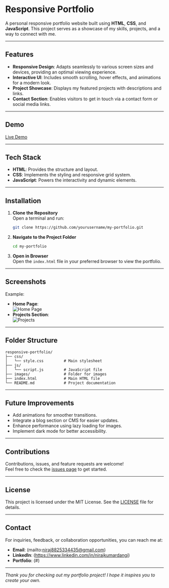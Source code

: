 # Responsive Portfolio

A personal responsive portfolio website built using **HTML**, **CSS**, and **JavaScript**. This project serves as a showcase of my skills, projects, and a way to connect with me.

---

## Features
- **Responsive Design**: Adapts seamlessly to various screen sizes and devices, providing an optimal viewing experience.
- **Interactive UI**: Includes smooth scrolling, hover effects, and animations for a modern look.
- **Project Showcase**: Displays my featured projects with descriptions and links.
- **Contact Section**: Enables visitors to get in touch via a contact form or social media links.

---

## Demo
[Live Demo](#)

---

## Tech Stack
- **HTML**: Provides the structure and layout.
- **CSS**: Implements the styling and responsive grid system.
- **JavaScript**: Powers the interactivity and dynamic elements.

---

## Installation

1. **Clone the Repository**  
   Open a terminal and run:
   ```bash
   git clone https://github.com/yourusername/my-portfolio.git
   ```

2. **Navigate to the Project Folder**  
   ```bash
   cd my-portfolio
   ```

3. **Open in Browser**  
   Open the `index.html` file in your preferred browser to view the portfolio.

---

## Screenshots
Example:
- **Home Page**:  
  ![Home Page](path/to/homepage-screenshot.png)
- **Projects Section**:  
  ![Projects](path/to/projects-screenshot.png)

---

## Folder Structure
```
responsive-portfolio/
├── css/
│   └── style.css         # Main stylesheet
├── js/
│   └── script.js         # JavaScript file
├── images/               # Folder for images
├── index.html            # Main HTML file
└── README.md             # Project documentation
```

---

## Future Improvements
- Add animations for smoother transitions.
- Integrate a blog section or CMS for easier updates.
- Enhance performance using lazy loading for images.
- Implement dark mode for better accessibility.

---

## Contributions
Contributions, issues, and feature requests are welcome!  
Feel free to check the [issues page](https://github.com/yourusername/my-portfolio/issues) to get started.

---

## License
This project is licensed under the MIT License. See the [LICENSE](LICENSE) file for details.

---

## Contact
For inquiries, feedback, or collaboration opportunities, you can reach me at:  
- **Email**: (mailto:niraj8825334435@gmail.com)  
- **LinkedIn**: (https://www.linkedin.com/in/nirajkumardangi)  
- **Portfolio**: (#)

---

*Thank you for checking out my portfolio project! I hope it inspires you to create your own.*
```
